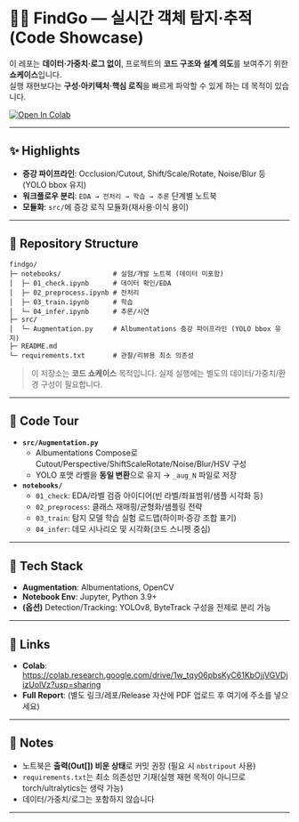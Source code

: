 # 🕵️‍♂️ FindGo — 실시간 객체 탐지·추적 (Code Showcase)

이 레포는 **데이터·가중치·로그 없이**, 프로젝트의 **코드 구조와 설계 의도**를 보여주기 위한 **쇼케이스**입니다.  
실행 재현보다는 **구성·아키텍처·핵심 로직**을 빠르게 파악할 수 있게 하는 데 목적이 있습니다.

[![Open In Colab](https://colab.research.google.com/assets/colab-badge.svg)](https://colab.research.google.com/drive/1w_tqy06pbsKyC61KbOjjVGVDjizUolVz?usp=sharing)

---

## ✨ Highlights
- **증강 파이프라인**: Occlusion/Cutout, Shift/Scale/Rotate, Noise/Blur 등 (YOLO bbox 유지)
- **워크플로우 분리**: `EDA → 전처리 → 학습 → 추론` 단계별 노트북
- **모듈화**: `src/`에 증강 로직 모듈화(재사용·이식 용이)

---

## 📂 Repository Structure

```
findgo/
├─ notebooks/             # 실험/개발 노트북 (데이터 미포함)
│  ├─ 01_check.ipynb      # 데이터 확인/EDA
│  ├─ 02_preprocess.ipynb # 전처리
│  ├─ 03_train.ipynb      # 학습
│  └─ 04_infer.ipynb      # 추론/시연
├─ src/
│  └─ Augmentation.py     # Albumentations 증강 파이프라인 (YOLO bbox 유지)
├─ README.md
└─ requirements.txt       # 관찰/리뷰용 최소 의존성
```

> 이 저장소는 **코드 쇼케이스** 목적입니다. 실제 실행에는 별도의 데이터/가중치/환경 구성이 필요합니다.

---

## 🔎 Code Tour

- **`src/Augmentation.py`**
  - Albumentations Compose로 Cutout/Perspective/ShiftScaleRotate/Noise/Blur/HSV 구성
  - YOLO 포맷 라벨을 **동일 변환**으로 유지 → `_aug_N` 파일로 저장
- **`notebooks/`**
  - `01_check`: EDA/라벨 검증 아이디어(빈 라벨/좌표범위/샘플 시각화 등)
  - `02_preprocess`: 클래스 재매핑/균형화/샘플링 전략
  - `03_train`: 탐지 모델 학습 실험 로드맵(하이퍼·증강 조합 표기)
  - `04_infer`: 데모 시나리오 및 시각화(코드 스니펫 중심)

---

## 🧠 Tech Stack
- **Augmentation**: Albumentations, OpenCV
- **Notebook Env**: Jupyter, Python 3.9+
- **(옵션)** Detection/Tracking: YOLOv8, ByteTrack 구성을 전제로 분리 가능

---

## 🔗 Links
- **Colab**: https://colab.research.google.com/drive/1w_tqy06pbsKyC61KbOjjVGVDjizUolVz?usp=sharing
- **Full Report**: (별도 링크/레포/Release 자산에 PDF 업로드 후 여기에 주소를 넣으세요)

---

## 📌 Notes
- 노트북은 **출력(Out[]) 비운 상태**로 커밋 권장 (필요 시 `nbstripout` 사용)
- `requirements.txt`는 최소 의존성만 기재(실행 재현 목적이 아니므로 torch/ultralytics는 생략 가능)
- 데이터/가중치/로그는 포함하지 않습니다

---

